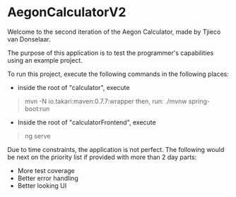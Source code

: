 # AegonCalculatorV2
Welcome to the second iteration of the Aegon Calculator, made by Tjieco van Donselaar.

The purpose of this application is to test the programmer's capabilities using an example project.

To run this project, execute the following commands in the following places:

- inside the root of "calculator", execute 
> mvn -N io.takari:maven:0.7.7:wrapper
then, run:
> ./mvnw spring-boot:run

- Inside the root of "calculatorFrontend", execute
> ng serve

Due to time constraints, the application is not perfect. The following would be next on the priority list if provided with more than 2 day parts:

- More test coverage
- Better error handling
- Better looking UI
